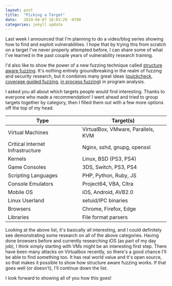 ```yaml
---
layout: post
title:  "Picking a Target"
date:   2019-04-07 18:03:29 -0700
categories: jekyll update
---
```

Last week I announced that I'm planning to do a video/blog series showing how to find and exploit
vulnerabilities. I hope that by trying this from scratch on a target I've never properly attempted
before, I can share some of what I've learned in the past couple years of vulnerability research training.

I'd also like to show the power of a new fuzzing technique called [structure aware fuzzing][structure-aware-fuzzing].
It's nothing entirely groundbreaking in the realm of fuzzing and security research, but it
combines many great ideas ([quickcheck][quickcheck], [coverage guided fuzzing][coverage-guided-fuzzing], [in process fuzzing][in-process-fuzzing]) in program analysis.

I asked you all about which targets people would find interesting. Thanks to everyone who made a recommendation!
I went ahead and tried to group targets together by category, then I filled them out with a few more options off
the top of my head.

| Type                                               | Target(s) |
|----------------------------------------------------|---|
| Virtual Machines                      | VirtualBox, VMware, Parallels, KVM  |
| Critical Internet Infrastructure | Nginx, sshd, gnupg, openssl |
| Kernels                               | Linux, BSD (PS3, PS4)  |
| Game Consoles                         | 3DS, Switch, PS3, PS4  |
| Scripting Languages            | PHP, Python, Ruby, JS  |
| Console Emulators                  | Project64, VBA, Citra  |
| Mobile OS                     | iOS, Android, AVB2.0  |
| Linux Userland                          | setuid/IPC binaries  |
| Browsers                     | Chrome, Firefox, Edge  |
| Libraries                    | File format parsers  |

Looking at the above list, it's basically all interesting, and I could definitely see demonstrating
some research on all of the above categories. Having done browsers before and currently researching
iOS (as part of my day job), I think simply starting with VMs might be an interesting first step. There have
been many attacks on Virtualbox recently, so there's a good chance I'll be able to find something too.
It has real world value and it's open source, so that makes it possible to show how structure aware
fuzzing works. If that goes well (or doesn't), I'll continue down the list.

I look forward to showing all of you how this goes!

[structure-aware-fuzzing]: https://github.com/google/fuzzer-test-suite/blob/master/tutorial/structure-aware-fuzzing.md
[quickcheck]: http://hackage.haskell.org/package/QuickCheck
[coverage-guided-fuzzing]: https://google.github.io/clusterfuzz/reference/coverage-guided-vs-blackbox/
[in-process-fuzzing]: https://security.googleblog.com/2016/08/guided-in-process-fuzzing-of-chrome.html